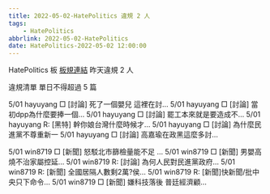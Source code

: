 ```yaml
---
title: 2022-05-02-HatePolitics 違規 2 人
tags:
    - HatePolitics
abbrlink: 2022-05-02-HatePolitics
date: HatePolitics-2022-05-02 12:00:00
---
```

HatePolitics 板 [板規連結](https://www.ptt.cc/bbs/HatePolitics/M.1617115262.A.D60.html)
昨天違規 2 人
<!-- more -->

違規清單
單日不得超過 5 篇

5/01 hayuyang □ [討論] 死了一個嬰兒 這裡在討…
5/01 hayuyang □ [討論] 當初dpp為什麼要捧一個…
5/01 hayuyang □ [討論] 罷工本來就是要造成不…
5/01 hayuyang R: [黑特] 幹你娘台灣什麼時候才…
5/01 hayuyang □ [討論] 為什麼民進黨不尊重新一
5/01 hayuyang □ [討論] 高嘉瑜在政黑這麼多討…

5/01 win8719 □ [新聞] 怒駁北市篩檢量能不足 …
5/01 win8719 □ [新聞] 男嬰高燒不治家屬控延…
5/01 win8719 R: [討論] 為何人民對民進黨政府…
5/01 win8719 R: [新聞] 全國居隔人數剩2萬?侯…
5/01 win8719 R: [新聞]快新聞/批中央只下命令…
5/01 win8719 □ [新聞] 嫌科技落後 普廷經濟顧…